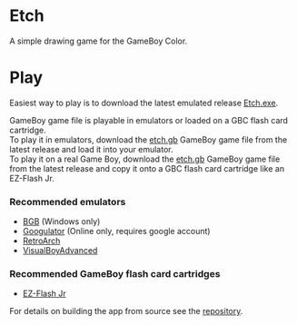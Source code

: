 # Etch
A simple drawing game for the GameBoy Color.

# Play
Easiest way to play is to download the latest emulated release [Etch.exe](https://github.com/GamesKnightStudios/Etch/releases/download/v0.0.1/Etch-0.0.1.exe).

GameBoy game file is playable in emulators or loaded on a GBC flash card cartridge.  
To play it in emulators, download the [etch.gb](https://github.com/GamesKnightStudios/Etch/releases/download/v0.0.1/etch-0.0.1.gb) GameBoy game file from the latest release and load it into your emulator.  
To play it on a real Game Boy, download the [etch.gb](https://github.com/GamesKnightStudios/Etch/releases/download/v0.0.1/etch-0.0.1.gb) GameBoy game file from the latest release and copy it onto a GBC flash card cartridge like an EZ-Flash Jr.  

### Recommended emulators
 - [BGB](https://bgb.bircd.org/) (Windows only)
 - [Googulator](www.googulator.com) (Online only, requires google account)
 - [RetroArch](https://www.retroarch.com/index.php)
 - [VisualBoyAdvanced](https://github.com/visualboyadvance-m/visualboyadvance-m/releases/latest)

### Recommended GameBoy flash card cartridges
 - [EZ-Flash Jr](http://www.ezflash.cn/product/ezflash-junior/)
 
For details on building the app from source see the [repository](https://github.com/GamesKnightStudios/Etch). 
